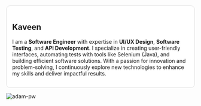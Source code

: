 
<div style="background-color: white; padding: 15px; border-radius: 10px; border: 1px solid #ddd;">

## Kaveen

I am a **Software Engineer** with expertise in **UI/UX Design**, **Software Testing**, and **API Development**. I specialize in creating user-friendly interfaces, automating tests with tools like Selenium (Java), and building efficient software solutions. With a passion for innovation and problem-solving, I continuously explore new technologies to enhance my skills and deliver impactful results.

</div>



<p><img align="center"
    src="https://github-readme-stats.vercel.app/api/top-langs?username=Kaveen1212&show_icons=true&locale=en&bg_color=0d1117&text_color=ffffff&layout=compact"
    alt="adam-pw" 
    bg_color=#808080/></p>

